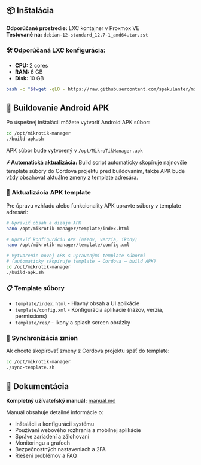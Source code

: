 ## 📦 Inštalácia

**Odporúčané prostredie:** LXC kontajner v Proxmox VE  
**Testované na:** `debian-12-standard_12.7-1_amd64.tar.zst`

### 🛠️ Odporúčaná LXC konfigurácia:
- **CPU:** 2 cores
- **RAM:** 6 GB  
- **Disk:** 10 GB

```bash
bash -c "$(wget -qLO - https://raw.githubusercontent.com/spekulanter/mikrotik-manager/main/install-mikrotik-manager.sh)"
```

## 📱 Buildovanie Android APK

Po úspešnej inštalácii môžete vytvoriť Android APK súbor:

```bash
cd /opt/mikrotik-manager
./build-apk.sh
```

APK súbor bude vytvorený v `/opt/MikroTikManager.apk`

**⚡ Automatická aktualizácia:** Build script automaticky skopíruje najnovšie template súbory do Cordova projektu pred buildovaním, takže APK bude vždy obsahovať aktuálne zmeny z template adresára.

### 🔄 Aktualizácia APK template

Pre úpravu vzhľadu alebo funkcionality APK upravte súbory v template adresári:

```bash
# Upraviť obsah a dizajn APK
nano /opt/mikrotik-manager/template/index.html

# Upraviť konfiguráciu APK (názov, verzia, ikony)  
nano /opt/mikrotik-manager/template/config.xml

# Vytvorenie novej APK s upravenými template súbormi
# (automaticky skopíruje template → Cordova → build APK)
cd /opt/mikrotik-manager
./build-apk.sh
```

### 📋 Template súbory

- `template/index.html` - Hlavný obsah a UI aplikácie
- `template/config.xml` - Konfigurácia aplikácie (názov, verzia, permissions)
- `template/res/` - Ikony a splash screen obrázky

### 🔄 Synchronizácia zmien

Ak chcete skopírovať zmeny z Cordova projektu späť do template:

```bash
cd /opt/mikrotik-manager
./sync-template.sh
```

## 📖 Dokumentácia

**Kompletný užívateľský manuál:** [manual.md](manual.md)

Manuál obsahuje detailné informácie o:
- Inštalácii a konfigurácii systému
- Používaní webového rozhrania a mobilnej aplikácie
- Správe zariadení a zálohovaní
- Monitoringu a grafoch
- Bezpečnostných nastaveniach a 2FA
- Riešení problémov a FAQ